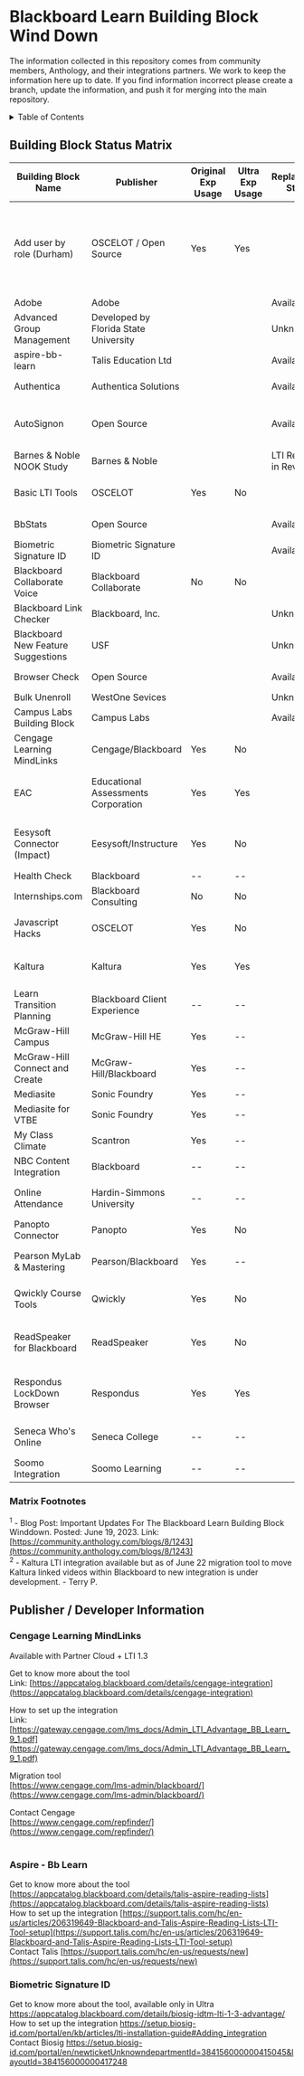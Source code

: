 # Blackboard Learn Building Block Wind Down

The information collected in this repository comes from community members, Anthology, and their integrations partners. We work to keep the information here up to date. If you find information incorrect please create a branch, update the information, and push it for merging into the main repository.

<!-- TABLE OF CONTENTS -->
<details>
  <summary>Table of Contents</summary>
  <ol>
    <li>
      <a href="#about-the-project">About The Project</a>
      <ul>
        <li><a href="#building-block-status-matrix">Building Block Status Matrix</a></li>
      </ul>
    </li>
    <li>
      <a href="#publisher-developer-information">Publisher / Developer Information</a>
      <ul>
        <li><a href="#Cengage-Learning-MindLinks">Cengage Learning MindLinks</a></li>
        <li><a href="#installation">Installation</a></li>
      </ul>
    </li>
    <!--<li><a href="#usage">Usage</a></li>
    <li><a href="#roadmap">Roadmap</a></li>
    <li><a href="#contributing">Contributing</a></li>
    <li><a href="#license">License</a></li>
    <li><a href="#contact">Contact</a></li>
    <li><a href="#acknowledgments">Acknowledgments</a></li>-->
  </ol>
</details>

## Building Block Status Matrix


| **Building Block Name** | **Publisher** | **Original Exp Usage** | **Ultra Exp Usage** | **Replacement Status** | **Alternative LTI Tool (LTI 1.3) Ready** | **Support Resources** |
|---------------------|-----------|--------------------|-----------------|--------------------|-------------------|-------------------|
|Add user by role (Durham)|OSCELOT / Open Source |Yes|Yes| |Under review. Anthology is planning to address key use cases in future releases. |
|Adobe|Adobe|||Available|Yes| |
|Advanced Group Management|Developed by Florida State University|||Unknown|Unknown|Current version of B2 says 2.0.4|
|aspire-bb-learn|Talis Education Ltd|||Available|Yes||
|Authentica|Authentica Solutions|||Available|Pending confirmation|Building block no longer supported, contact your Anthology customer service for alternatives|
|AutoSignon|Open Source|||Available||This Open Source Building Block won’t be supported beyond Dec 2023, instead customers should leverage SSO standards. Our recommended tools are SAML for inbound requests, and LTI for outbound requests. If your institution needs a functionality that is missing, please add the request to the Ideas Exchange.|
|Barnes & Noble NOOK Study|Barnes & Noble|||LTI Rest Tool in Review|TBC|B2 is no longer supported, Contact partner for more details|
|Basic LTI Tools      |OSCELOT    |Yes                 |No               | |EOL (Publisher Deprecated) |          |
|BbStats|Open Source|||Available|TBC|Anthology recommends use of the supported browser checker found at https://help.blackboard.com/Learn/Student/Ultra/Getting_Started/Browser_Support/Browser_Checker.
|Biometric Signature ID|Biometric Signature ID|||Available|Yes| |
|Blackboard Collaborate Voice |Blackboard Collaborate |No |No | |Product Deprecated |                               |
|Blackboard Link Checker|Blackboard, Inc.|||Unknown|Unknown||
|Blackboard New Feature Suggestions|USF|||Unknown|Unknown||
|Browser Check|Open Source|||Available|N/A|Anthology recommends use of the supported browser checker found at https://help.blackboard.com/Learn/Student/Ultra/Getting_Started/Browser_Support/Browser_Checker.|
|Bulk Unenroll|WestOne Sevices|||Unknown|Unknown|Most recent version is 1.0.0|
|Campus Labs Building Block|Campus Labs|||Available||See multiple solutions here https://appcatalog.blackboard.com/partners/0017000000p3LhGAAU/Campus%20Labs/|
|Cengage Learning MindLinks |Cengage/Blackboard |Yes |No | |LTI Replacement Available |<a href="#Cengage-Learning-MindLinks">Available</a>|
|EAC |Educational Assessments Corporation |Yes |Yes | |Official Exception (As of June 19 2023)<sup>1</sup> |        |
|Eesysoft Connector (Impact) |Eesysoft/Instructure |Yes |No | |Official Exception (As of June 19 2023)<sup>1</sup> ||
|Health Check |Blackboard |-- |-- | |Unknown |                                                                      |
|Internships.com |Blackboard Consulting |No |No | |Unknown |                                                        |
|Javascript Hacks |OSCELOT |Yes |No | |EOL (Publisher Deprecated) |                                                 |
|Kaltura |Kaltura |Yes |Yes | |LTI Replacement Available<sup>2</sup> |                                              |
|Learn Transition Planning |Blackboard Client Experience |-- |-- | |Unknown |                                       |
|McGraw-Hill Campus |McGraw-Hill HE |Yes |-- | |Unknown |                                                           |
|McGraw-Hill Connect and Create |McGraw-Hill/Blackboard |Yes |-- | |LTI Replacement Available |                     |
|Mediasite |Sonic Foundry |Yes |-- | |Unknown |                                                                     |
|Mediasite for VTBE |Sonic Foundry |Yes |-- | |Unknown |                                                            |
|My Class Climate |Scantron |Yes |-- | |Unknown |                                                                   |
|NBC Content Integration |Blackboard |-- |-- | |Unknown |                                                           |
|Online Attendance |Hardin-Simmons University |-- |-- | |EOL (Publisher Deprecated) |                               |
|Panopto Connector |Panopto |Yes |No | |In Development |                                                            |
|Pearson MyLab & Mastering |Pearson/Blackboard |Yes |-- | |LTI Replacement Available |                              |
|Qwickly Course Tools |Qwickly |Yes |No | |EOL (Publisher Deprecated) |                                             |
|ReadSpeaker for Blackboard |ReadSpeaker |Yes |No | |Official Exception (As of June 19 2023)<sup>1</sup> |          |
|Respondus LockDown Browser |Respondus |Yes |Yes | |Official Exception (As of June 19 2023)<sup>1</sup> |           |
|Seneca Who's Online |Seneca College |-- |-- | |EOL (Publisher Deprecated) |                                        |
|Soomo Integration |Soomo Learning |-- |-- | |Unknown |                                                             |


### Matrix Footnotes
<sup>1</sup> - Blog Post: Important Updates For The Blackboard Learn Building Block Winddown. Posted: June 19, 2023. Link: [https://community.anthology.com/blogs/8/1243](https://community.anthology.com/blogs/8/1243)<br>
<sup>2</sup> - Kaltura LTI integration available but as of June 22 migration tool to move Kaltura linked videos within Blackboard to new integration is under development. - Terry P.<br>


## Publisher / Developer Information

### Cengage Learning MindLinks
<a id="Cengage-Learning-MindLinks"></a>

Available with Partner Cloud + LTI 1.3<br>

Get to know more about the tool <br>
Link: [https://appcatalog.blackboard.com/details/cengage-integration](https://appcatalog.blackboard.com/details/cengage-integration)<br>

How to set up the integration <br>
Link: [https://gateway.cengage.com/lms_docs/Admin_LTI_Advantage_BB_Learn_9_1.pdf](https://gateway.cengage.com/lms_docs/Admin_LTI_Advantage_BB_Learn_9_1.pdf)<br>

Migration tool <br>
[https://www.cengage.com/lms-admin/blackboard/](https://www.cengage.com/lms-admin/blackboard/)<br>

Contact Cengage <br>
[https://www.cengage.com/repfinder/](https://www.cengage.com/repfinder/)<br><br>

### Aspire - Bb Learn

Get to know more about the tool [https://appcatalog.blackboard.com/details/talis-aspire-reading-lists](https://appcatalog.blackboard.com/details/talis-aspire-reading-lists)<br />
How to set up the integration [https://support.talis.com/hc/en-us/articles/206319649-Blackboard-and-Talis-Aspire-Reading-Lists-LTI-Tool-setup](https://support.talis.com/hc/en-us/articles/206319649-Blackboard-and-Talis-Aspire-Reading-Lists-LTI-Tool-setup)<br />
Contact Talis [https://support.talis.com/hc/en-us/requests/new](https://support.talis.com/hc/en-us/requests/new)

### Biometric Signature ID

Get to know more about the tool, available only in Ultra 
https://appcatalog.blackboard.com/details/biosig-idtm-lti-1-3-advantage/ 
How to set up the integration
https://setup.biosig-id.com/portal/en/kb/articles/lti-installation-guide#Adding_integration
Contact Biosig
https://setup.biosig-id.com/portal/en/newticketUnknowndepartmentId=384156000000415045&layoutId=384156000000417248
